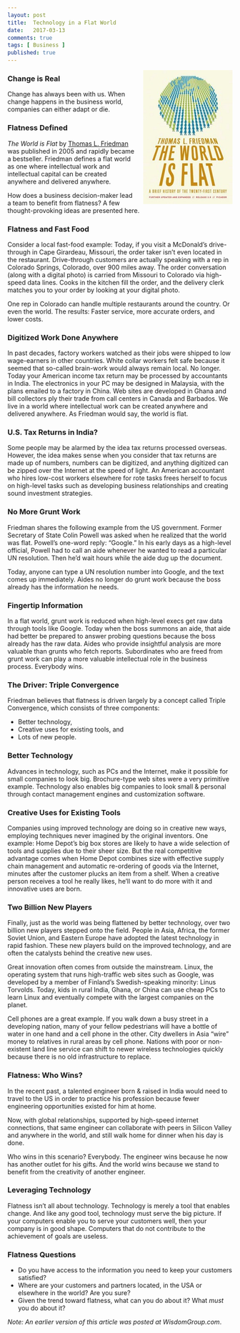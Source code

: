 ```yaml
---
layout: post
title:  Technology in a Flat World
date:   2017-03-13
comments: true
tags: [ Business ]
published: true
---
```


<img style="margin-left:20px" src="/images/world_is_flat.jpg" height="300" width="200" align="right" alt="The World is Flat by Thomas Friedman" title="The World is Flat by Thomas Friedman" />

### Change is Real

Change has always been with us. When change happens in the business world, companies can either adapt or die.

### Flatness Defined

_The World is Flat_ by [Thomas L. Friedman](http://www.thomaslfriedman.com/) was published in 2005 and rapidly became a bestseller. Friedman defines a flat world as one where intellectual work and intellectual capital can be created anywhere and delivered anywhere.

How does a business decision-maker lead a team to benefit from flatness? A few thought-provoking ideas are presented here.

<!--more-->

### Flatness and Fast Food

Consider a local fast-food example: Today, if you visit a McDonald’s drive- through in Cape Girardeau, Missouri, the order taker isn’t even located in the restaurant. Drive-through customers are actually speaking with a rep in Colorado Springs, Colorado, over 900 miles away. The order conversation (along with a digital photo) is carried from Missouri to Colorado via high-speed data lines. Cooks in the kitchen fill the order, and the delivery clerk matches you to your order by looking at your digital photo.

One rep in Colorado can handle multiple restaurants around the country. Or even the world. The results: Faster service, more accurate orders, and lower costs.

### Digitized Work Done Anywhere

In past decades, factory workers watched as their jobs were shipped to low wage-earners in other countries. White collar workers felt safe because it seemed that so-called brain-work would always remain local. No longer. Today your American income tax return may be processed by accountants in India. The electronics in your PC may be designed in Malaysia, with the plans emailed to a factory in China. Web sites are developed in Ghana and bill collectors ply their trade from call centers in Canada and Barbados. We live in a world where intellectual work can be created anywhere and delivered anywhere. As Friedman would say, the world is flat.

### U.S. Tax Returns in India?

Some people may be alarmed by the idea tax returns processed overseas. However, the idea makes sense when you consider that tax returns are made up of numbers, numbers can be digitized, and anything digitized can be zipped over the Internet at the speed of light. An American accountant who hires low-cost workers elsewhere for rote tasks frees herself to focus on high-level tasks such as developing business relationships and creating sound investment strategies.

### No More Grunt Work

Friedman shares the following example from the US government. Former Secretary of State Colin Powell was asked when he realized that the world was flat. Powell’s one-word reply: “Google.” In his early days as a high-level official, Powell had to call an aide whenever he wanted to read a particular UN resolution. Then he’d wait hours while the aide dug up the document.

Today, anyone can type a UN resolution number into Google, and the text comes up immediately. Aides no longer do grunt work because the boss already has the information he needs.

### Fingertip Information

In a flat world, grunt work is reduced when high-level execs get raw data through tools like Google. Today when the boss summons an aide, that aide had better be prepared to answer probing questions because the boss already has the raw data. Aides who provide insightful analysis are more valuable than grunts who fetch reports. Subordinates who are freed from grunt work can play a more valuable intellectual role in the business process. Everybody wins.

### The Driver: Triple Convergence

Friedman believes that flatness is driven largely by a concept called Triple Convergence, which consists of three components: 

* Better technology,
* Creative uses for existing tools, and
* Lots of new people.

### Better Technology

Advances in technology, such as PCs and the Internet, make it possible for small companies to look big. Brochure-type web sites were a very primitive example. Technology also enables big companies to look small & personal through contact management engines and customization software.

### Creative Uses for Existing Tools

Companies using improved technology are doing so in creative new ways, employing techniques never imagined by the original inventors. One example: Home Depot’s big box stores are likely to have a wide selection of tools and supplies due to their sheer size. But the real competitive advantage comes when Home Depot combines size with effective supply chain management and automatic re-ordering of goods via the Internet, minutes after the customer plucks an item from a shelf. When a creative person receives a tool he really likes, he’ll want to do more with it and innovative uses are born.

### Two Billion New Players

Finally, just as the world was being flattened by better technology, over two billion new players stepped onto the field. People in Asia, Africa, the former Soviet Union, and Eastern Europe have adopted the latest technology in rapid fashion. These new players build on the improved technology, and are often the catalysts behind the creative new uses.

Great innovation often comes from outside the mainstream. Linux, the operating system that runs high-traffic web sites such as Google, was developed by a member of Finland’s Swedish-speaking minority: Linus Torvolds. Today, kids in rural India, Ghana, or China can use cheap PCs to learn Linux and eventually compete with the largest companies on the planet.

Cell phones are a great example. If you walk down a busy street in a developing nation, many of your fellow pedestrians will have a bottle of water in one hand and a cell phone in the other. City dwellers in Asia “wire” money to relatives in rural areas by cell phone. Nations with poor or non-existent land line service can shift to newer wireless technologies quickly because there is no old infrastructure to replace.

### Flatness: Who Wins?

In the recent past, a talented engineer born & raised in India would need to travel to the US in order to practice his profession because fewer engineering opportunities existed for him at home.

Now, with global relationships, supported by high-speed internet connections, that same engineer can collaborate with peers in Silicon Valley and anywhere in the world, and still walk home for dinner when his day is done.

Who wins in this scenario? Everybody. The engineer wins because he now has another outlet for his gifts. And the world wins because we stand to benefit from the creativity of another engineer.

### Leveraging Technology

Flatness isn’t all about technology. Technology is merely a tool that enables change. And like any good tool, technology must serve the big picture. If your computers enable you to serve your customers well, then your company is in good shape. Computers that do not contribute to the achievement of goals are useless. 

### Flatness Questions
* Do you have access to the information you need to keep your customers satisfied?
* Where are your customers and partners located, in the USA or elsewhere in the world? Are you sure?
* Given the trend toward flatness, what can you do about it? What _must_ you do about it?

_Note: An earlier version of this article was posted at WisdomGroup.com_.

